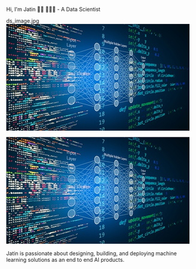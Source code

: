 
Hi, I'm Jatin 👋🏾 👩🏾‍💻 - A Data Scientist


ds_image.jpg
![Alt Text](/ds_image.jpg)

<img src="https://github.com/jmalhot/jmalhot/blob/master/ds_image.jpg">


Jatin is passionate about designing, building, and deploying machine learning solutions as an end to end AI products.


